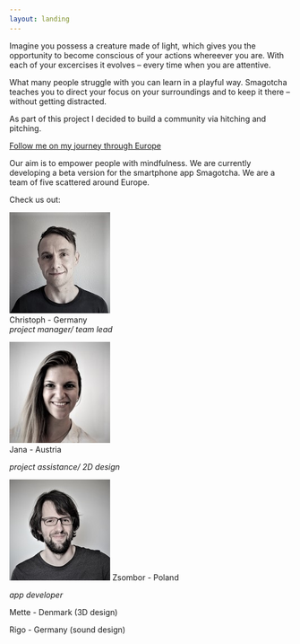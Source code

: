 ```yaml
---
layout: landing
---
```


Imagine you possess a creature made of light, which gives you the opportunity to become conscious of your actions whereever you are. With each of your excercises it evolves – every time when you are attentive. 

What many people struggle with you can learn in a playful way. Smagotcha teaches you to direct your focus on your surroundings and to keep it there – without getting distracted.

<!--The smartphone app Smagotcha supports its users to understand their own interactions with their environment. For this purpose a cute but disciplined creature made of light matures inside the app and changes its brightness over time. It brings the users thoughts, feelings and sensations into the present moment. In order to accomplish this it evolves its appearance and character continuously – entirely individually and for as long as it is played with. Beware though, it is threatened to atrophy when the old habits resurface. When its luminosity is fully developed, the users will glide into the next phase. There they will be awaited by new secrets in order to let their creature live even more individually.-->

As part of this project I decided to build a community via hitching and pitching. 

[Follow me on my journey through Europe](/blog)

Our aim is to empower people with mindfulness. We are currently developing a beta version for the smartphone app Smagotcha. We are a team of five scattered around Europe. 

Check us out:

![Christoph](/images/Chris_Web180.jpg)
<br>
Christoph - Germany <br>
*project manager/ team lead*

![Jana](/images/Jana_Web180.jpg)
<br>
Jana      - Austria 
*<p>project assistance/ 2D design</p>*

![Zsombor](/images/Zsom_Web180.jpg)
Zsombor   - Poland 
*<p>app developer</p>*


Mette     - Denmark (3D design)

Rigo      - Germany (sound design)

<!--<form action="https://www.paypal.com/cgi-bin/webscr" method="post" target="_top">
<input type="hidden" name="cmd" value="_s-xclick" />
<input type="hidden" name="hosted_button_id" value="YSL6LGBE4FEF2" />
<input type="image" src="https://www.paypalobjects.com/en_US/DK/i/btn/btn_donateCC_LG.gif" border="0" name="submit" title="PayPal - The safer, easier way to pay online!" alt="Donate with PayPal button" />
<img alt="" border="0" src="https://www.paypal.com/en_DE/i/scr/pixel.gif" width="1" height="1" />
</form>-->



<!-- Kommentar -->